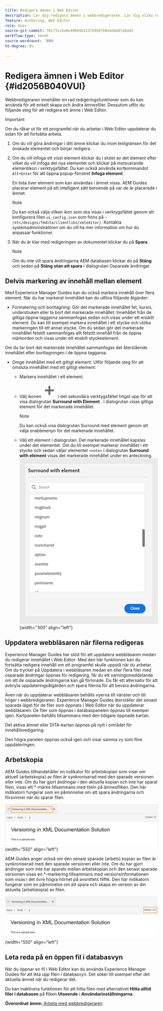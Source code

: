```yaml
---
title: Redigera ämnen i Web Editor
description: Lär dig redigera ämnen i webbredigeraren. Lär dig olika redigeringsfunktioner för att ändra ämnesfilerna i AEM Guides.
feature: Authoring, Web Editor
role: User
source-git-commit: 76c731c6a0e496b5b1237b9b9fb84adda8fa8a92
workflow-type: tm+mt
source-wordcount: '889'
ht-degree: 0%

---
```


# Redigera ämnen i Web Editor {#id2056B040VUI}

Webbredigeraren innehåller en rad redigeringsfunktioner som du kan använda för att enkelt skapa och ändra ämnesfiler. Dessutom utför du följande steg för att redigera ett ämne i Web Editor.

>[!IMPORTANT]
>
> Om du råkar ut för ett programfel när du arbetar i Web Editor uppdaterar du sidan för att fortsätta arbeta.

1. Om du vill göra ändringar i ditt ämne klickar du inom textgränsen för det önskade elementet och börjar redigera.

1. Om du vill infoga ett visst element klickar du i slutet av det element efter vilket du vill infoga det nya elementet och klickar på motsvarande elementikon i verktygsfältet. Du kan också använda kortkommandot `Alt+Enter` för att öppna popup-fönstret **Infoga element**.

   En lista över element som kan användas i ämnet visas. AEM Guides placerar element på ett intelligent sätt beroende på var de är placerade i ämnet.

   >[!NOTE]
   >
   > Du kan också välja vilken ikon som ska visas i verktygsfältet genom att konfigurera filen `ui_config.json` som finns på - `/etc/designs/fmdita/clientlibs/xmleditor/`. Kontakta systemadministratören om du vill ha mer information om hur du anpassar funktioner.

1. När du är klar med redigeringen av dokumentet klickar du på **Spara**.

   >[!NOTE]
   >
   > Om du inte vill spara ändringarna AEM databasen klickar du på **Stäng** och sedan på **Stäng utan att spara** i dialogrutan Osparade ändringar.


## Delvis markering av innehåll mellan element

Med Experience Manager Guides kan du också markera innehåll över flera element. När du har markerat innehållet kan du utföra följande åtgärder:
- Formatering och borttagning: Gör det markerade innehållet fet, kursiv, understruken eller ta bort det markerade innehållet. Innehållet från de giltiga öppna taggarna sammanfogas sedan och visas under ett enskilt element. Du kan till exempel markera innehållet i ett stycke och utöka markeringen till ett annat stycke. Om du sedan gör det markerade innehållet fetstilt sammanfogas allt fetstilt innehåll från de öppna märkorden och visas under ett enskilt styckeelement.

Om du tar bort det markerade innehållet sammanfogas det återstående innehållet efter borttagningen i de öppna taggarna.

- Omge innehållet med ett giltigt element: Utför följande steg för att omsluta innehållet med ett giltigt element:
   - Markera innehållet i ett element.
   - Välj ikonen ![lägg till](images/Add_icon.svg) i det sekundära verktygsfältet högst upp för att visa dialogrutan **Surround with Element** . I dialogrutan visas giltiga element för det markerade innehållet.
     >[!NOTE]
     >
     > Du kan också visa dialogrutan Surround med element genom att välja snabbmenyn för det markerade innehållet.

   - Välj ett element i dialogrutan. Det markerade innehållet kapslas under det elementet. Om du till exempel markerar innehållet i ett stycke och sedan väljer elementet `<note>` i dialogrutan **Surround with element** visas det markerade innehållet under en anteckning.\
     ![Dialogrutan för surroundelement](./images/surround-element.png) {width="300" align="left"}

## Uppdatera webbläsaren när filerna redigeras

Experience Manager Guides har stöd för att uppdatera webbläsaren medan du redigerar innehållet i Web Editor. Med den här funktionen kan du fortsätta redigera innehåll om ett programfel skulle uppstå när du arbetar. Om du trycker på Uppdatera i webbläsaren medan en eller flera filer med osparade ändringar öppnas för redigering, får du ett varningsmeddelande om att de osparade ändringarna kan gå förlorade. Du får ett alternativ för att avbryta uppdateringsåtgärden och spara filerna för att bevara ändringarna.

Även när du uppdaterar webbläsaren behålls vyerna till vänster och till höger i webbredigeraren. Experience Manager Guides återställer det senast sparade läget för de filer som öppnats i Web Editor när du uppdaterar webbläsaren. De filer som öppnas i databaspanelen öppnas till exempel igen. Kartpanelen behålls tillsammans med den tidigare öppnade kartan.

Det aktiva ämnet eller DITA-kartan öppnas på nytt i området för innehållsredigering.

Den högra panelen öppnas också igen och visar samma vy som före uppdateringen.

## Arbetskopia

AEM Guides tillhandahåller en indikator för arbetskopian som visar om aktuell \(arbetskopia\) av filen är synkroniserad med den sparade versionen eller inte. Om du har gjort ändringar i den aktuella kopian och inte har sparat filen, visas ett \*-märke tillsammans med titeln på ämnesfliken. Den här indikatorn fungerar som en påminnelse om att spara ändringarna och försvinner när du sparar filen.

![indikator för arbetskopia](images/working-copy-text-update-indicator.png){width="550" align="left"}

AEM Guides anger också om den senast sparade \(arbets\) kopian av filen är synkroniserad med den sparade versionen eller inte. Om du har gjort ändringar som inte har sparats mellan arbetskopian och den senast sparade versionen visas en \*-markering tillsammans med versionsinformationen som visas i det övre högra hörnet på avsnittets filflik. Den här indikatorn fungerar som en påminnelse om att spara och skapa en version av din aktuella \(arbetskopia\) av filen.

![Versionsuppdateringsindikator](images/version-update-indicator.png){width="550" align="left"}




## Leta reda på en öppen fil i databasvyn

När du öppnar en fil i Web Editor kan du använda Experience Manager Guides för att leta upp filen i databasvyn. Det söker till exempel efter det aktuella ämnet när du redigerar det.

Du kan inaktivera funktionen för att hitta filen med alternativet **Hitta alltid filer i databasen** på fliken **Utseende** i **Användarinställningarna**.


**Överordnat ämne:**[ Arbeta med webbredigeraren](web-editor.md)
